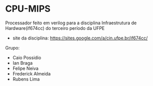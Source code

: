 # CPU-MIPS

Processador feito em verilog para a disciplina Infraestrutura de Hardware(if674cc) do terceiro período da UFPE
- site da disciplina: https://sites.google.com/a/cin.ufpe.br/if674cc/


Grupo:
- Caio Possidio
- Ian Braga
- Felipe Neiva
- Frederick Almeida
- Rubens Lima


